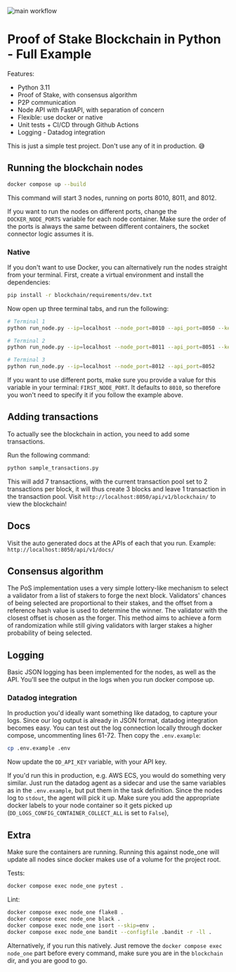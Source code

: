 ![main workflow](https://github.com/rafrasenberg/proof-of-stake-blockchain/actions/workflows/pipeline.main.yml/badge.svg)

# Proof of Stake Blockchain in Python - Full Example

Features:

- Python 3.11
- Proof of Stake, with consensus algorithm
- P2P communication
- Node API with FastAPI, with separation of concern
- Flexible: use docker or native
- Unit tests + CI/CD through Github Actions
- Logging - Datadog integration

This is just a simple test project. Don't use any of it in production. 😅


## Running the blockchain nodes
```sh
docker compose up --build
```

This command will start 3 nodes, running on ports 8010, 8011, and 8012. 

If you want to run the nodes on different ports, change the `DOCKER_NODE_PORTS` variable for each node container. Make sure the order of the ports is always the same between different containers, the socket connector logic assumes it is. 

### Native
If you don't want to use Docker, you can alternatively run the nodes straight from your terminal. First, create a virtual environment and install the dependencies:

```sh
pip install -r blockchain/requirements/dev.txt
```

Now open up three terminal tabs, and run the following:

```sh
# Terminal 1
python run_node.py --ip=localhost --node_port=8010 --api_port=8050 --key_file=./keys/genesis_private_key.pem

# Terminal 2
python run_node.py --ip=localhost --node_port=8011 --api_port=8051 --key_file=./keys/staker_private_key.pem

# Terminal 3
python run_node.py --ip=localhost --node_port=8012 --api_port=8052
```

If you want to use different ports, make sure you provide a value for this variable in your terminal: `FIRST_NODE_PORT`. It defaults to `8010`, so therefore you won't need to specify it if you follow the example above.

## Adding transactions

To actually see the blockchain in action, you need to add some transactions. 

Run the following command:

```sh
python sample_transactions.py
```

This will add 7 transactions, with the current transaction pool set to 2 transactions per block, it will thus create 3 blocks and leave 1 transaction in the transaction pool. Visit `http://localhost:8050/api/v1/blockchain/` to view the blockchain!

## Docs

Visit the auto generated docs at the APIs of each that you run. Example: `http://localhost:8050/api/v1/docs/`

## Consensus algorithm

The PoS implementation uses a very simple lottery-like mechanism to select a validator from a list of stakers to forge the next block. Validators' chances of being selected are proportional to their stakes, and the offset from a reference hash value is used to determine the winner. The validator with the closest offset is chosen as the forger. This method aims to achieve a form of randomization while still giving validators with larger stakes a higher probability of being selected. 

## Logging

Basic JSON logging has been implemented for the nodes, as well as the API. You'll see the output in the logs when you run docker compose up.

### Datadog integration

In production you'd ideally want something like datadog, to capture your logs. Since our log output is already in JSON format, datadog integration becomes easy. You can test out the log connection locally through docker compose, uncommenting lines 61-72. Then copy the `.env.example`:

```sh
cp .env.example .env
```

Now update the `DD_API_KEY` variable, with your API key. 

If you'd run this in production, e.g. AWS ECS, you would do something very similar. Just run the datadog agent as a sidecar and use the same variables as in the `.env.example`, but put them in the task definition. Since the nodes log to `stdout`, the agent will pick it up. Make sure you add the appropriate docker labels to your node container so it gets picked up (`DD_LOGS_CONFIG_CONTAINER_COLLECT_ALL` is set to `False`),

## Extra

Make sure the containers are running. Running this against node_one will update all nodes since docker makes use of a volume for the project root. 

Tests:

```sh
docker compose exec node_one pytest .
```

Lint:

```sh
docker compose exec node_one flake8 .
docker compose exec node_one black .
docker compose exec node_one isort --skip=env .
docker compose exec node_one bandit --configfile .bandit -r -ll .
```

Alternatively, if you run this natively. Just remove the `docker compose exec node_one` part before every command, make sure you are in the `blockchain` dir, and you are good to go.